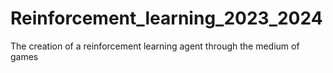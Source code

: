 # Reinforcement_learning_2023_2024
The creation of a reinforcement learning agent through the medium of games
